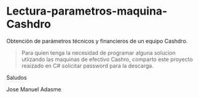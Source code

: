 # Lectura-parametros-maquina-Cashdro
Obtención de parámetros técnicos y financieros de un equipo Cashdro.

>Para quien tenga la necesidad de programar alguna solucion utiizando las maquinas de efectivo Cashro, comparto este proyecto reaizado en C#
solicitar password para la descarga.

Saludos

Jose Manuel Adasme


